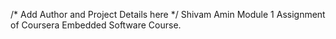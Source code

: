 /* Add Author and Project Details here */
Shivam Amin
Module 1 Assignment of Coursera Embedded Software Course.
